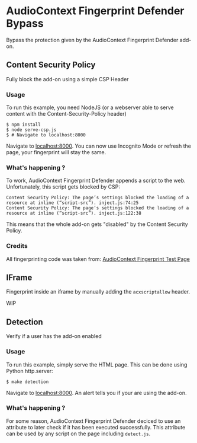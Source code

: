 # AudioContext Fingerprint Defender Bypass

Bypass the protection given by the AudioContext Fingerprint Defender add-on.

## Content Security Policy

Fully block the add-on using a simple CSP Header

### Usage

To run this example, you need NodeJS (or a webserver able to serve content with
the Content-Security-Policy header)
```console
$ npm install
$ node serve-csp.js
$ # Navigate to localhost:8000
```

Navigate to [localhost:8000](http://localhost:8000/csp.html).
You can now use Incognito Mode or refresh the page, your fingerprint will stay
the same.

### What's happening ?

To work, AudioContext Fingerprint Defender appends a script to the web.
Unfortunately, this script gets blocked by CSP:
```
Content Security Policy: The page’s settings blocked the loading of a resource at inline (“script-src”). inject.js:74:25
Content Security Policy: The page’s settings blocked the loading of a resource at inline (“script-src”). inject.js:122:38
```

This means that the whole add-on gets "disabled" by the Content Security Policy.

### Credits

All fingerprinting code was taken from: [ AudioContext Fingerprint Test Page](https://audiofingerprint.openwpm.com/)

## IFrame

Fingerprint inside an iframe by manually adding the `acxscriptallow` header.

WIP

## Detection

Verify if a user has the add-on enabled

### Usage

To run this example, simply serve the HTML page. This can be done using Python
http.server:
```console
$ make detection
```

Navigate to [localhost:8000](http://localhost:8000/). An alert tells you if your
are using the add-on.

### What's happening ?

For some reason, AudioContext Fingerprint Defender deciced to use an attribute
to later check if it has been executed successfully. This attribute can be used
by any script on the page including `detect.js`.
